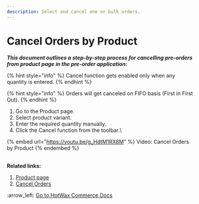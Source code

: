 ```yaml
---
description: Select and cancel one or bulk orders.
---
```


# Cancel Orders by Product

_**This document outlines a step-by-step process for cancelling pre-orders from product page in the pre-order application:**_

{% hint style="info" %}
Cancel function gets enabled only when any quantity is entered.&#x20;
{% endhint %}

{% hint style="info" %}
Orders will get canceled on FIFO basis (First in First Out).
{% endhint %}

1. Go to the Product page.
2. Select product variant.
3. Enter the required quantity manually.
4. Click the Cancel function from the toolbar.\


{% embed url="https://youtu.be/g_HdtM1RX8M" %}
Video: Cancel Orders by Product
{% endembed %}

\
**Related links:**

1. [Product page](http://127.0.0.1:5000/s/PtD5lh2DqmKcdWTxcOWL/products-page)
2. [Cancel Orders](http://127.0.0.1:5000/s/PtD5lh2DqmKcdWTxcOWL/products-page/cancel-orders-from-products-tab)

:arrow\_left: [Go to HotWax Commerce Docs](http://127.0.0.1:5000/o/l53nGvPQLhOHrKCP9HTG/s/TefRnbhmBjhScpq172vl/)
